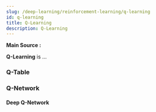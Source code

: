 ```yaml
---
slug: /deep-learning/reinforcement-learning/q-learning
id: q-learning
title: Q-Learning
description: Q-Learning
---
```


**Main Source :**

**Q-Learning** is ...

### Q-Table

### Q-Network

#### Deep Q-Network
